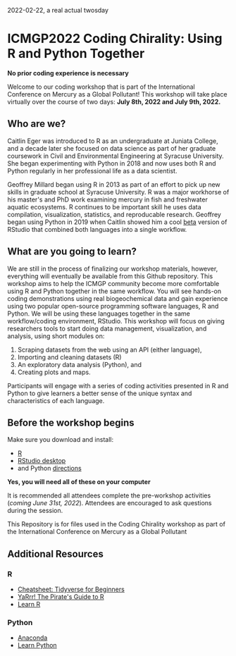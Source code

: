 2022-02-22, a real actual twosday
# ICMGP2022 Coding Chirality: Using R and Python Together
**No prior coding experience is necessary**

Welcome to our coding workshop that is part of the International Conference on Mercury as a Global Pollutant!  This workshop will take place virtually over the course of two days: **July 8th, 2022 and July 9th, 2022.**

## Who are we?

Caitlin Eger was introduced to R as an undergraduate at Juniata College, and a decade later she focused on data science as part of her graduate coursework in Civil and Environmental Engineering at Syracuse University. She began experimenting with Python in 2018 and now uses both R and Python regularly in her professional life as a data scientist.

Geoffrey Millard began using R in 2013 as part of an effort to pick up new skills in graduate school at Syracuse University.  R was a major workhorse of his master's and PhD work examining mercury in fish and freshwater aquatic ecosystems.  R continues to be important skill he uses data compilation, visualization, statistics, and reproducable research.  Geoffrey began using Python in 2019 when Caitlin showed him a cool [beta](https://www.rstudio.com/products/rstudio/download/preview/) version of RStudio that combined both languages into a single workflow.

## What are you going to learn?

We are still in the process of finalizing our workshop materials, however, everything will eventually be available from this Github repository.  This workshop aims to help the ICMGP community become more comfortable using R and Python together in the same workflow. You will see hands-on coding demonstrations using real biogeochemical data and gain experience using two popular open-source programming software languages, R and Python.  We will be using these languages together in the same workflow/coding environment, RStudio. This workshop will focus on giving researchers tools to start doing data management, visualization, and analysis, using short modules on:

1) Scraping datasets from the web using an API (either language), 
2) Importing and cleaning datasets (R)
3) An exploratory data analysis (Python), and 
4) Creating plots and maps. 

Participants will engage with a series of coding activities presented in R and Python to give learners a better sense of the unique syntax and characteristics of each language.

## Before the workshop begins 
Make sure you download and install:
- [R](https://www.r-project.org/)
- [RStudio desktop](https://www.rstudio.com/products/rstudio/download/) 
- and Python [directions](https://support.rstudio.com/hc/en-us/articles/1500007929061-Using-Python-with-the-RStudio-IDE)

**Yes, you will need all of these on your computer** 

It is recommended all attendees complete the pre-workshop activities (*coming June 31st, 2022*). Attendees are encouraged to ask questions during the session.

This Repository is for files used in the Coding Chirality workshop as part of the International Conference on Mercury as a Global Pollutant

## Additional Resources
### R
- [Cheatsheet: Tidyverse for Beginners](https://s3.amazonaws.com/assets.datacamp.com/blog_assets/Tidyverse+Cheat+Sheet.pdf)
- [YaRrr! The Pirate's Guide to R](https://bookdown.org/ndphillips/YaRrr/)
- [Learn R](https://www.datacamp.com/blog/how-to-learn-r)

### Python
- [Anaconda](https://www.anaconda.com/)
- [Learn Python](https://www.learnpython.org/)
